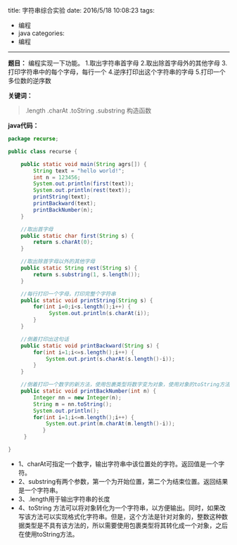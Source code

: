 title: 字符串综合实验
date: 2016/5/18 10:08:23
tags:
- 编程
- java
categories:
- 编程
---

**题目：** 编程实现一下功能。
1.取出字符串首字母
2.取出除首字母外的其他字母
3.打印字符串中的每个字母，每行一个
4.逆序打印出这个字符串的字母
5.打印一个多位数的逆序数

<!-- more -->

**关键词：**
> .length  .charAt  .toString  .substring  构造函数


**java代码：**

```java
package recurse;

public class recurse {

    public static void main(String agrs[]) {
        String text = "hello world!";
        int n = 123456;
        System.out.println(first(text));
        System.out.println(rest(text));
        printString(text);
        printBackward(text);
        printBackNumber(n);
    }

    //取出首字母
    public static char first(String s) {
        return s.charAt(0);
    }

    //取出除首字母以外的其他字母
    public static String rest(String s) {
        return s.substring(1, s.length());
    }

    //每行打印一个字母，打印完整个字符串
    public static void printString(String s) {
        for(int i=0;i<s.length();i++) {
             System.out.println(s.charAt(i));
        }
    }

    //倒着打印出这句话
    public static void printBackward(String s) {
        for(int i=1;i<=s.length();i++) {
            System.out.print(s.charAt(s.length()-i));           
        }
    }

    //倒着打印一个数字的新方法，使用包裹类型将数字变为对象，使用对象的toString方法变为字符串，之后调用前面这个方法
    public static void printBackNumber(int n) {
        Integer nn = new Integer(n);
        String m = nn.toString();
        System.out.println();
        for(int i=1;i<=m.length();i++) {
            System.out.print(m.charAt(m.length()-i));
           }
     }

}
```

- 1、charAt可指定一个数字，输出字符串中该位置处的字符。返回值是一个字符。
- 2、substring有两个参数，第一个为开始位置，第二个为结束位置。返回结果是一个字符串。
- 3、.length用于输出字符串的长度
- 4、toString 方法可以将对象转化为一个字符串，以方便输出。同时，如果改写该方法可以实现格式化字符串。但是，这个方法是针对对象的，整数这种数据类型是不具有该方法的，所以需要使用包裹类型将其转化成一个对象，之后在使用toString方法。
